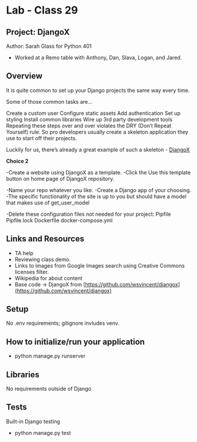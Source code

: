 # Lab - Class 29
## Project: DjangoX

Author: Sarah Glass for Python 401

- Worked at a Remo table with Anthony, Dan, Slava, Logan, and Jared.

## Overview

It is quite common to set up your Django projects the same way every time.

Some of those common tasks are…

Create a custom user
Configure static assets
Add authentication
Set up styling
Install common libraries
Wire up 3rd party development tools
Repeating these steps over and over violates the DRY (Don’t Repeat Yourself) rule. So pro developers usually create a skeleton application they use to start off their projects.

Luckily for us, there’s already a great example of such a skeleton - [DjangoX](https://github.com/wsvincent/djangox)

**Choice 2**

-Create a website using DjangoX as a template.
-Click the Use this template button on home page of DjangoX repository.

-Name your repo whatever you like.
-Create a Django app of your choosing.
-The specific functionality of the site is up to you but should have a model that makes use of get_user_model

-Delete these configuration files not needed for your project:
Pipfile
Pipfile.lock
Dockerfile
docker-compose.yml

## Links and Resources

* TA help
* Reviewing class demo.
* Links to images from Google Images search using Creative Commons licenses filter.
* Wikipedia for about content
* Base code -> DjangoX from [https://github.com/wsvincent/djangox](https://github.com/wsvincent/djangox)

## Setup

No .env requirements; gitignore invludes venv.

## How to initialize/run your application

- python manage.py runserver

## Libraries

No requirements outside of Django

## Tests

Built-in Django testing

- python manage.py test
